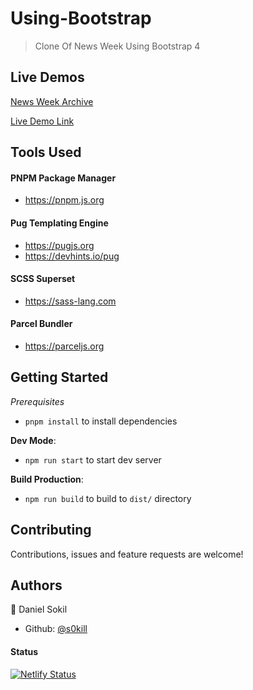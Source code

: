 # Using-Bootstrap

> Clone Of News Week Using Bootstrap 4

## Live Demos

[News Week Archive](https://web.archive.org/web/20200115024709if_/https://www.newsweek.com/)

[Live Demo Link](https://s0kil-using-bootstrap.netlify.com)

## Tools Used

#### PNPM Package Manager

- https://pnpm.js.org

#### Pug Templating Engine

- https://pugjs.org
- https://devhints.io/pug

#### SCSS Superset

- https://sass-lang.com

#### Parcel Bundler

- https://parceljs.org

## Getting Started

_Prerequisites_

- `pnpm install` to install dependencies

**Dev Mode**:

- `npm run start` to start dev server

**Build Production**:

- `npm run build` to build to `dist/` directory

## Contributing

Contributions, issues and feature requests are welcome!

## Authors

👤 Daniel Sokil

- Github: [@s0kill](https://github.com/s0kil)

#### Status

[![Netlify Status](https://api.netlify.com/api/v1/badges/db419034-12e2-4dab-8366-e09824761152/deploy-status)](https://app.netlify.com/sites/s0kil-using-bootstrap/deploys)
